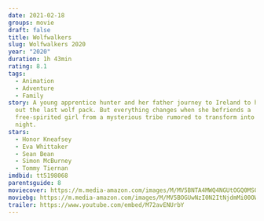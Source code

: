 ```yaml
---
date: 2021-02-18
groups: movie
draft: false
title: Wolfwalkers
slug: Wolfwalkers 2020
year: "2020"
duration: 1h 43min
rating: 8.1
tags:
  - Animation
  - Adventure
  - Family
story: A young apprentice hunter and her father journey to Ireland to help wipe
  out the last wolf pack. But everything changes when she befriends a
  free-spirited girl from a mysterious tribe rumored to transform into wolves by
  night.
stars:
  - Honor Kneafsey
  - Eva Whittaker
  - Sean Bean
  - Simon McBurney
  - Tommy Tiernan
imdbid: tt5198068
parentsguide: 8
moviecover: https://m.media-amazon.com/images/M/MV5BNTA4MWQ4NGUtOGQ0MS00M2QyLWE5MDItZWM2YzA0ZDgxZTA2XkEyXkFqcGdeQXVyNjY1MTg4Mzc@._V1_FMjpg_UY853_.jpg
moviebg: https://m.media-amazon.com/images/M/MV5BOGUwNzI0N2ItNjdmMi00OWUwLWIyZGQtMmM2ZTA5OTY2ZmVmXkEyXkFqcGdeQXVyNjY1MTg4Mzc@._V1_FMjpg_UX1280_.jpg
trailer: https://www.youtube.com/embed/M72avENUrbY
---
```

